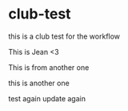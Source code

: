 # club-test
this is a club test for the workflow

This is Jean <3

This is from another one

this is another one


test again
update again 

